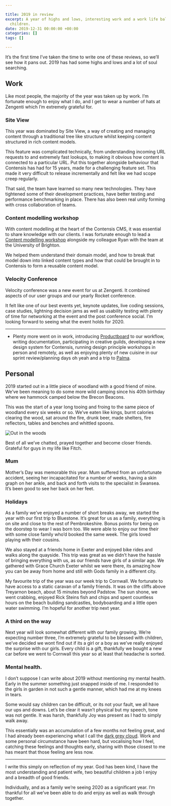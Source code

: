 ```yaml
---

title: 2019 in review
excerpt: A year of highs and lows, interesting work and a work life balance with two
  children.
date: 2019-12-31 00:00:00 +00:00
categories: []
tags: []

---
```

It’s the first time I’ve taken the time to write one of these reviews, so we’ll see how it pans out. 2019 has had some highs and lows and a lot of soul searching.

## Work
Like most people, the majority of the year was taken up by work. I’m fortunate enough to enjoy what I do, and I get to wear a number of hats at Zengenti which I’m extremely grateful for.

### Site View
This year was dominated by Site View, a way of creating and managing content through a traditional tree like structure whilst keeping content structured in rich content models.

This feature was complicated technically, from understanding incoming URL requests to and extremely fast lookups, to making it obvious how content is connected to a particular URL. Put this together alongside behaviour that Contensis has had for 15 years, made for a challenging feature set. This made it very difficult to release incrementally and felt like we had scope creep regularly.

That said, the team have learned so many new technologies. They have tightened some of their development practices, have better testing and performance benchmarking in place. There has also been real unity forming with cross collaboration of teams.

### Content modelling workshop
With content modelling at the heart of the Contensis CMS, it was essential to share knowledge with our clients. I was fortunate enough to lead a [Content modelling workshop](https://www.rdsaunders.co.uk/talks/content-modelling-workshop) alongside my colleague Ryan with the team at the University of Brighton.

We helped them understand their domain model, and how to break that model down into linked content types and how that could be brought in to Contensis to form a reusable content model.
   
### Velocity Conference
Velocity conference was a new event for us at Zengenti. It combined aspects of our user groups and our yearly Rocket conference. 

It felt like one of our best events yet, keynote updates, live coding sessions, case studies, lightning decision jams as well as usability testing with plenty of time for networking at the event and the post conference social. I’m looking forward to seeing what the event holds for 2020.

***

- Plenty more went on in work, introducing [Productboard](https://portal.productboard.com/zengenti/2-contensis-open-roadmap/tabs/5-under-consideration) to our workflow, writing documentation, participating in creative guilds, developing a new design system for Contensis, running design principle workshops in person and remotely, as well as enjoying plenty of new cuisine in our sprint review/planning days oh yeah and a trip to [Palma](https://www.rdsaunders.co.uk/weeknotes/2019/10/18/weeknotes-7).


## Personal

2019 started out in a little piece of woodland with a good friend of mine. We’ve been meaning to do some more wild camping since his 40th birthday where we hammock camped below the Brecon Beacons.

This was the start of a year long tooing and froing to the same piece of woodland every six weeks or so. We’ve eaten like kings, burnt calories clearing the wood, sat around the fire, drunk beer, made shelters, fire reflectors, tables and benches and whittled spoons.

![Out in the woods](http://www.rdsaunders.co.uk/images/photos/2019/01/52f1a51a611c66a3e8aca0d40e6199fc.jpg)

Best of all we’ve chatted, prayed together and become closer friends. Grateful for guys in my life like Fitch.

### Mum
Mother’s Day was memorable this year. Mum suffered from an unfortunate accident, seeing her incapacitated for a number of weeks, having a skin graph on her ankle, and back and forth visits to the specialist in Swansea. It’s been good to see her back on her feet.

### Holidays

As a family we’ve enjoyed a number of short breaks away, we started the year with our first trip to Bluestone. It’s great for us as a family, everything is on site and close to the rest of Pembrokeshire. Bonus points for being on the doorstep to wear I was born too. We were able to enjoy our time their with some close family who’d booked the same week. The girls loved playing with their cousins.

We also stayed at a friends home in Exeter and enjoyed bike rides and walks along the quayside. This trip was great as we didn’t have the hassle of bringing everything with us, as our friends have girls of a similar age. We gathered with Grace Church Exeter whilst we were there, its amazing how you can be away from home and still with Gods family in a different city.

My favourite trip of the year was our week trip to Cornwall. We fortunate to have access to a static caravan of a family friends. It was on the cliffs above Treyarnon beach, about 15 minutes beyond Padstow. The sun shone, we went crabbing, enjoyed Rick Steins fish and chips and spent countless hours on the beach building sandcastles, bodyboarding and a little open water swimming. I’m hopeful for another trip next year.

### A third on the way
Next year will look somewhat different with our family growing. We’re expecting number three, I’m extremely grateful to be blessed with children, we’ve decided we wont find out if its a girl or a boy as we’ve really enjoyed the surprise with our girls. Every child is a gift, thankfully we bought a new car before we went to Cornwall this year so at least that headache is sorted.

### Mental health.

I don’t suppose I can write about 2019 without mentioning my mental health. Early in the summer something just snapped inside of me. I responded to the girls in garden in not such a gentle manner, which had me at my knees in tears.

Some would say children can be difficult, or its not your fault,  we all have our ups and downs. Let’s be clear it wasn’t physical but my speech, tone was not gentle. It was harsh, thankfully Joy was present as I had to simply walk away.

This essentially was an accumulation of a few months not feeling great, and I had already been experiencing what I call the [dark grey cloud](https://www.rdsaunders.co.uk/2019/12/07/the-dark-grey-cloud). Work and some personal circumstance have been hard, but vocalising how I feel, catching these feelings and thoughts early, sharing with those closest to me has meant that those feeling are less now.   

***

I write this simply on reflection of my year. God has been kind, I have the most understanding and patient wife, two beautiful children a job I enjoy and a breadth of good friends.

Individually, and as a family we’re seeing 2020 as a significant year. I’m thankful for all we’ve been able to do and enjoy as well as walk through together.

